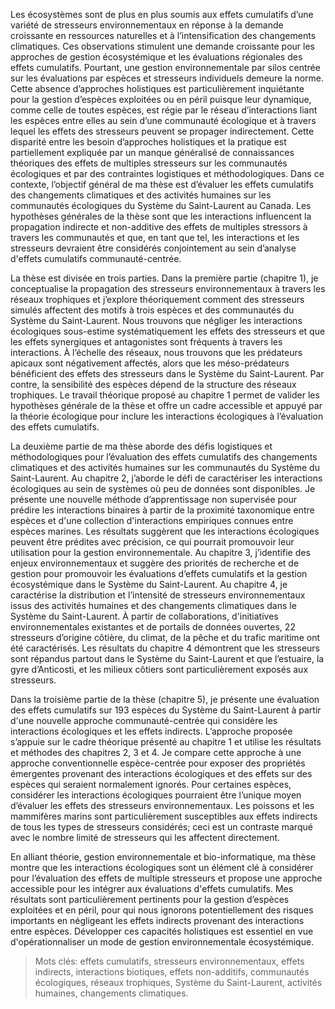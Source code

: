 Les écosystèmes sont de plus en plus soumis aux effets cumulatifs d’une variété de stresseurs environnementaux en réponse à la demande croissante en ressources naturelles et à l’intensification des changements climatiques. Ces observations stimulent une demande croissante pour les approches de gestion écosystémique et les évaluations régionales des effets cumulatifs. Pourtant, une gestion environnementale par silos centrée sur les évaluations par espèces et stresseurs individuels demeure la norme. Cette absence d’approches holistiques est particulièrement inquiétante pour la gestion d’espèces exploitées ou en péril puisque leur dynamique, comme celle de toutes espèces, est régie par le réseau d’interactions liant les espèces entre elles au sein d’une communauté écologique et à travers lequel les effets des stresseurs peuvent se propager indirectement. Cette disparité entre les besoin d’approches holistiques et la pratique est partiellement expliquée par un manque généralisé de connaissances théoriques des effets de multiples stresseurs sur les communautés écologiques et par des contraintes logistiques et méthodologiques. Dans ce contexte, l’objectif général de ma thèse est d’évaluer les effets cumulatifs des changements climatiques et des activités humaines sur les communautés écologiques du Système du Saint-Laurent au Canada. Les hypothèses générales de la thèse sont que les interactions influencent la propagation indirecte et non-additive des effets de multiples stressors à travers les communautés et que, en tant que tel, les interactions et les stresseurs devraient être considérés conjointement au sein d’analyse d'effets cumulatifs communauté-centrée.

La thèse est divisée en trois parties. Dans la première partie (chapitre 1), je conceptualise la propagation des stresseurs environnementaux à travers les réseaux trophiques et j’explore théoriquement comment des stresseurs simulés affectent des motifs à trois espèces et des communautés du Système du Saint-Laurent. Nous trouvons que négliger les interactions écologiques sous-estime systématiquement les effets des stresseurs et que les effets synergiques et antagonistes sont fréquents à travers les interactions. À l’échelle des réseaux, nous trouvons que les prédateurs apicaux sont négativement affectés, alors que les méso-prédateurs bénéficient des effets des stresseurs dans le Système du Saint-Laurent. Par contre, la sensibilité des espèces dépend de la structure des réseaux trophiques. Le travail théorique proposé au chapitre 1 permet de valider les hypothèses générale de la thèse et offre un cadre accessible et appuyé par la théorie écologique pour inclure les interactions écologiques à l’évaluation des effets cumulatifs.

La deuxième partie de ma thèse aborde des défis logistiques et méthodologiques pour l’évaluation des effets cumulatifs des changements climatiques et des activités humaines sur les communautés du Système du Saint-Laurent. Au chapitre 2, j’aborde le défi de caractériser les interactions écologiques au sein de systèmes où peu de données sont disponibles. Je présente une nouvelle méthode d’apprentissage non supervisée pour prédire les interactions binaires à partir de la proximité taxonomique entre espèces et d'une collection d'interactions empiriques connues entre espèces marines. Les résultats suggèrent que les interactions écologiques peuvent être prédites avec précision, ce qui pourrait promouvoir leur utilisation pour la gestion environnementale. Au chapitre 3, j’identifie des enjeux environnementaux et suggère des priorités de recherche et de gestion pour promouvoir les évaluations d’effets cumulatifs et la gestion écosystémique dans le Système du Saint-Laurent. Au chapitre 4, je caractérise la distribution et l’intensité de stresseurs environnementaux issus des activités humaines et des changements climatiques dans le Système du Saint-Laurent. À partir de collaborations, d'initiatives environnementales existantes et de portails de données ouvertes, 22 stresseurs d’origine côtière, du climat, de la pêche et du trafic maritime ont été caractérisés. Les résultats du chapitre 4 démontrent que les stresseurs sont répandus partout dans le Système du Saint-Laurent et que l’estuaire, la gyre d’Anticosti, et les milieux côtiers sont particulièrement exposés aux stresseurs.

Dans la troisième partie de la thèse (chapitre 5), je présente une évaluation des effets cumulatifs sur 193 espèces du Système du Saint-Laurent à partir d'une nouvelle approche communauté-centrée qui considère les interactions écologiques et les effets indirects. L’approche proposée s’appuie sur le cadre théorique présenté au chapitre 1 et utilise les résultats et méthodes des chapitres 2, 3 et 4. Je compare cette approche à une approche conventionnelle espèce-centrée pour exposer des propriétés émergentes provenant des interactions écologiques et des effets sur des espèces qui seraient normalement ignorés. Pour certaines espèces, considérer les interactions écologiques pourraient être l’unique moyen d’évaluer les effets des stresseurs environnementaux. Les poissons et les mammifères marins sont particulièrement susceptibles aux effets indirects de tous les types de stresseurs considérés; ceci est un contraste marqué avec le nombre limité de stresseurs qui les affectent directement.

En alliant théorie, gestion environnementale et bio-informatique, ma thèse montre que les interactions écologiques sont un élément clé à considérer pour l’évaluation des effets de multiple stresseurs et propose une approche accessible pour les intégrer aux évaluations d'effets cumulatifs. Mes résultats sont particulièrement pertinents pour la gestion d’espèces exploitées et en péril, pour qui nous ignorons potentiellement des risques importants en négligeant les effets indirects provenant des interactions entre espèces. Développer ces capacités holistiques est essentiel en vue d'opérationnaliser un mode de gestion environnementale écosystémique.

> Mots clés: effets cumulatifs, stresseurs environnementaux, effets indirects, interactions biotiques, effets non-additifs, communautés écologiques, réseaux trophiques, Système du Saint-Laurent, activités humaines, changements climatiques.
